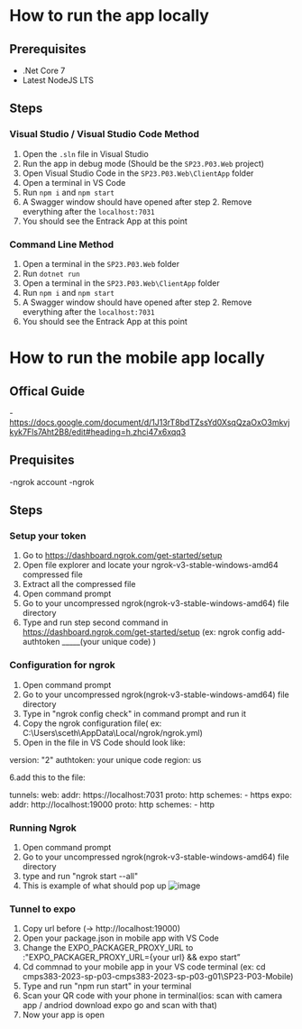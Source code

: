 # How to run the app locally

## Prerequisites
- .Net Core 7
- Latest NodeJS LTS

## Steps

### Visual Studio / Visual Studio Code Method

1. Open the `.sln` file in Visual Studio
2. Run the app in debug mode (Should be the `SP23.P03.Web` project)
3. Open Visual Studio Code in the `SP23.P03.Web\ClientApp` folder
4. Open a terminal in VS Code
5. Run `npm i` and `npm start`
6. A Swagger window should have opened after step 2. Remove everything after the `localhost:7031`
7. You should see the Entrack App at this point

### Command Line Method
1. Open a terminal in the `SP23.P03.Web` folder
2. Run `dotnet run`
3. Open a terminal in the `SP23.P03.Web\ClientApp` folder
4. Run `npm i` and `npm start`
5. A Swagger window should have opened after step 2. Remove everything after the `localhost:7031`
6. You should see the Entrack App at this point

# How to run the mobile app locally

## Offical Guide
-https://docs.google.com/document/d/1J13rT8bdTZssYd0XsqQzaOxO3mkvjkyk7Fls7Aht2B8/edit#heading=h.zhci47x6xqq3

## Prequisites
-ngrok account
-ngrok 

## Steps

### Setup your token
1. Go to https://dashboard.ngrok.com/get-started/setup 
2. Open file explorer and locate your ngrok-v3-stable-windows-amd64 compressed file
3. Extract all the compressed file
4. Open command prompt
5. Go to your uncompressed ngrok(ngrok-v3-stable-windows-amd64) file directory
6. Type and run step second command in https://dashboard.ngrok.com/get-started/setup (ex: ngrok config add-authtoken _____(your unique code) ) 

### Configuration for ngrok

1. Open command prompt
2. Go to your uncompressed ngrok(ngrok-v3-stable-windows-amd64) file directory 
3. Type in "ngrok config check" in command prompt and run it
4. Copy the ngrok configuration file( ex: C:\Users\sceth\AppData\Local/ngrok/ngrok.yml)
5. Open in the file in VS Code
should look like:

version: "2"
authtoken: your unique code 
region: us

6.add this to the file:

tunnels:
  web:
    addr: https://localhost:7031
    proto: http
    schemes:
      - https
  expo:
    addr: http://localhost:19000
    proto: http
    schemes:
      - http
      
### Running Ngrok
1. Open command prompt
2. Go to your uncompressed ngrok(ngrok-v3-stable-windows-amd64) file directory 
3. type and run "ngrok start --all"
4. This is example of what should pop up
![image](https://user-images.githubusercontent.com/74465454/226641468-35fefd90-5934-4d2e-89de-c13416807605.png)


### Tunnel to expo
1. Copy url before (-> http://localhost:19000) 
2. Open your package.json in mobile app with VS Code
3. Change the EXPO_PACKAGER_PROXY_URL to :"EXPO_PACKAGER_PROXY_URL={your url} && expo start”
4. Cd commnad to your mobile app in your VS code terminal (ex: cd cmps383-2023-sp-p03-cmps383-2023-sp-p03-g01\SP23-P03-Mobile) 
5. Type and run "npm run start" in your terminal 
6. Scan your QR code with your phone in terminal(ios: scan with camera app / andriod download expo go and scan with that)
7. Now your app is open
